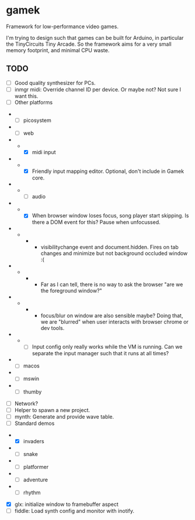 # gamek

Framework for low-performance video games.

I'm trying to design such that games can be built for Arduino, in particular the TinyCircuits Tiny Arcade.
So the framework aims for a very small memory footprint, and minimal CPU waste.

## TODO

- [ ] Good quality synthesizer for PCs.
- [ ] inmgr midi: Override channel ID per device. Or maybe not? Not sure I want this.
- [ ] Other platforms
- - [ ] picosystem
- - [ ] web
- - - [x] midi input
- - - [x] Friendly input mapping editor. Optional, don't include in Gamek core.
- - - [ ] audio
- - - [x] When browser window loses focus, song player start skipping. Is there a DOM event for this? Pause when unfocussed.
- - - - visibilitychange event and document.hidden. Fires on tab changes and minimize but not background occluded window :(
- - - - Far as I can tell, there is no way to ask the browser "are we the foreground window?"
- - - - focus/blur on window are also sensible maybe? Doing that, we are "blurred" when user interacts with browser chrome or dev tools.
- - - [ ] Input config only really works while the VM is running. Can we separate the input manager such that it runs at all times?
- - [ ] macos
- - [ ] mswin
- - [ ] thumby
- [ ] Network?
- [ ] Helper to spawn a new project.
- [ ] mynth: Generate and provide wave table.
- [ ] Standard demos
- - [x] invaders
- - [ ] snake
- - [ ] platformer
- - [ ] adventure
- - [ ] rhythm
- [x] glx: initialize window to framebuffer aspect
- [ ] fiddle: Load synth config and monitor with inotify.
